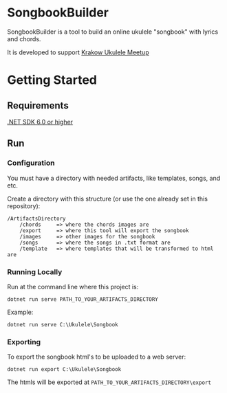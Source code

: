 # SongbookBuilder

SongbookBuilder is a tool to build an online ukulele "songbook" with lyrics and chords.

It is developed to support [Krakow Ukulele Meetup](https://krakow-ukulele.netlify.com/)

# Getting Started

## Requirements

[.NET SDK 6.0 or higher](https://dotnet.microsoft.com/download/dotnet-core)

## Run

### Configuration

You must have a directory with needed artifacts, like templates, songs, and etc.

Create a directory with this structure (or use the one already set in this repository):

```
/ArtifactsDirectory
    /chords     => where the chords images are
    /export     => where this tool will export the songbook
    /images     => other images for the songbook
    /songs      => where the songs in .txt format are
    /template   => where templates that will be transformed to html are
```

### Running Locally

Run at the command line where this project is:

```shell
dotnet run serve PATH_TO_YOUR_ARTIFACTS_DIRECTORY
```
Example:
```shell
dotnet run serve C:\Ukulele\Songbook
```

### Exporting

To export the songbook html's to be uploaded to a web server:

```shell
dotnet run export C:\Ukulele\Songbook
```

The htmls will be exported at `PATH_TO_YOUR_ARTIFACTS_DIRECTORY\export`